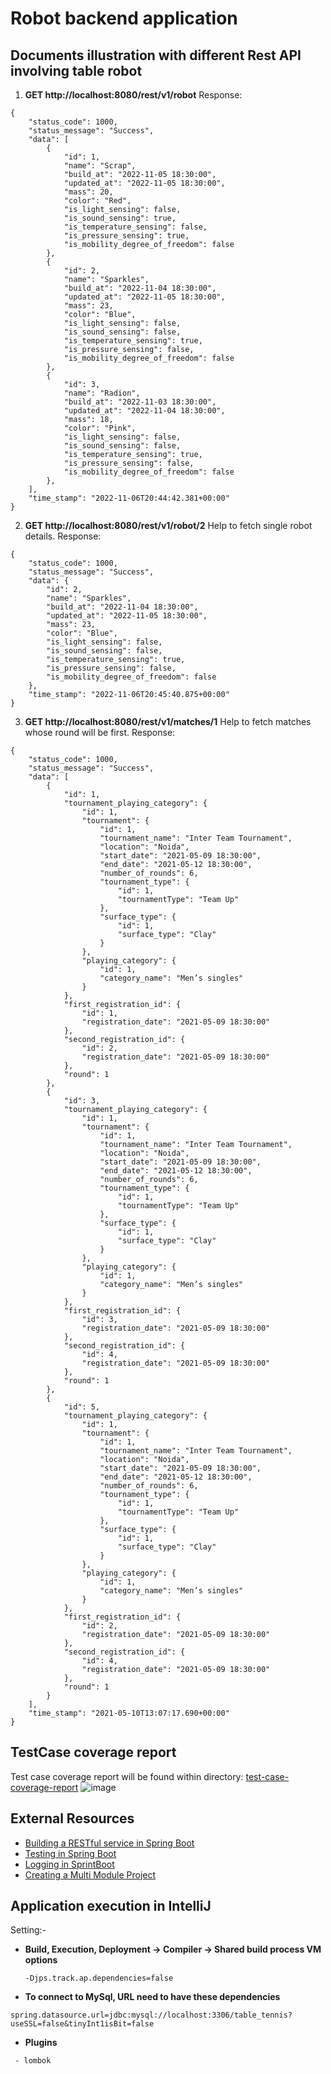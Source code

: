 # Robot backend application

## Documents illustration with different Rest API involving table robot
1. **GET http://localhost:8080/rest/v1/robot**
Response:
```
{
    "status_code": 1000,
    "status_message": "Success",
    "data": [
        {
            "id": 1,
            "name": "Scrap",
            "build_at": "2022-11-05 18:30:00",
            "updated_at": "2022-11-05 18:30:00",
            "mass": 20,
            "color": "Red",
            "is_light_sensing": false,
            "is_sound_sensing": true,
            "is_temperature_sensing": false,
            "is_pressure_sensing": true,
            "is_mobility_degree_of_freedom": false
        },
        {
            "id": 2,
            "name": "Sparkles",
            "build_at": "2022-11-04 18:30:00",
            "updated_at": "2022-11-05 18:30:00",
            "mass": 23,
            "color": "Blue",
            "is_light_sensing": false,
            "is_sound_sensing": false,
            "is_temperature_sensing": true,
            "is_pressure_sensing": false,
            "is_mobility_degree_of_freedom": false
        },
        {
            "id": 3,
            "name": "Radion",
            "build_at": "2022-11-03 18:30:00",
            "updated_at": "2022-11-04 18:30:00",
            "mass": 18,
            "color": "Pink",
            "is_light_sensing": false,
            "is_sound_sensing": false,
            "is_temperature_sensing": true,
            "is_pressure_sensing": false,
            "is_mobility_degree_of_freedom": false
        },
    ],
    "time_stamp": "2022-11-06T20:44:42.381+00:00"
}

```

2. **GET http://localhost:8080/rest/v1/robot/2** Help to fetch single robot details.
Response:
```
{
    "status_code": 1000,
    "status_message": "Success",
    "data": {
        "id": 2,
        "name": "Sparkles",
        "build_at": "2022-11-04 18:30:00",
        "updated_at": "2022-11-05 18:30:00",
        "mass": 23,
        "color": "Blue",
        "is_light_sensing": false,
        "is_sound_sensing": false,
        "is_temperature_sensing": true,
        "is_pressure_sensing": false,
        "is_mobility_degree_of_freedom": false
    },
    "time_stamp": "2022-11-06T20:45:40.875+00:00"
}
```

3. **GET http://localhost:8080/rest/v1/matches/1** Help to fetch matches whose round will be first.
Response:
```
{
    "status_code": 1000,
    "status_message": "Success",
    "data": [
        {
            "id": 1,
            "tournament_playing_category": {
                "id": 1,
                "tournament": {
                    "id": 1,
                    "tournament_name": "Inter Team Tournament",
                    "location": "Noida",
                    "start_date": "2021-05-09 18:30:00",
                    "end_date": "2021-05-12 18:30:00",
                    "number_of_rounds": 6,
                    "tournament_type": {
                        "id": 1,
                        "tournamentType": "Team Up"
                    },
                    "surface_type": {
                        "id": 1,
                        "surface_type": "Clay"
                    }
                },
                "playing_category": {
                    "id": 1,
                    "category_name": "Men’s singles"
                }
            },
            "first_registration_id": {
                "id": 1,
                "registration_date": "2021-05-09 18:30:00"
            },
            "second_registration_id": {
                "id": 2,
                "registration_date": "2021-05-09 18:30:00"
            },
            "round": 1
        },
        {
            "id": 3,
            "tournament_playing_category": {
                "id": 1,
                "tournament": {
                    "id": 1,
                    "tournament_name": "Inter Team Tournament",
                    "location": "Noida",
                    "start_date": "2021-05-09 18:30:00",
                    "end_date": "2021-05-12 18:30:00",
                    "number_of_rounds": 6,
                    "tournament_type": {
                        "id": 1,
                        "tournamentType": "Team Up"
                    },
                    "surface_type": {
                        "id": 1,
                        "surface_type": "Clay"
                    }
                },
                "playing_category": {
                    "id": 1,
                    "category_name": "Men’s singles"
                }
            },
            "first_registration_id": {
                "id": 3,
                "registration_date": "2021-05-09 18:30:00"
            },
            "second_registration_id": {
                "id": 4,
                "registration_date": "2021-05-09 18:30:00"
            },
            "round": 1
        },
        {
            "id": 5,
            "tournament_playing_category": {
                "id": 1,
                "tournament": {
                    "id": 1,
                    "tournament_name": "Inter Team Tournament",
                    "location": "Noida",
                    "start_date": "2021-05-09 18:30:00",
                    "end_date": "2021-05-12 18:30:00",
                    "number_of_rounds": 6,
                    "tournament_type": {
                        "id": 1,
                        "tournamentType": "Team Up"
                    },
                    "surface_type": {
                        "id": 1,
                        "surface_type": "Clay"
                    }
                },
                "playing_category": {
                    "id": 1,
                    "category_name": "Men’s singles"
                }
            },
            "first_registration_id": {
                "id": 2,
                "registration_date": "2021-05-09 18:30:00"
            },
            "second_registration_id": {
                "id": 4,
                "registration_date": "2021-05-09 18:30:00"
            },
            "round": 1
        }
    ],
    "time_stamp": "2021-05-10T13:07:17.690+00:00"
}
```

## TestCase coverage report
Test case coverage report will be found within directory: [test-case-coverage-report](https://github.com/asharn/full-stack-table-tennis-league/blob/main/backend-table-tennis/test-case-coverage-report/index.html)
![image](https://user-images.githubusercontent.com/5220302/117761586-38c73900-b245-11eb-9de4-20fbc17c5822.png)


## External Resources
- [Building a RESTful service in Spring Boot](http://spring.io/guides/gs/rest-service/)
- [Testing in Spring Boot](https://www.baeldung.com/spring-boot-testing)
- [Logging in SprintBoot](https://www.baeldung.com/spring-boot-logging)
- [Creating a Multi Module Project](https://spring.io/guides/gs/multi-module/)

## Application execution in IntelliJ
Setting:-
- **Build, Execution, Deployment -> Compiler -> Shared build process VM options**
     ```
     -Djps.track.ap.dependencies=false
     ``` 
     
- **To connect to MySql, URL need to have these dependencies**
```
spring.datasource.url=jdbc:mysql://localhost:3306/table_tennis?useSSL=false&tinyInt1isBit=false

```

- **Plugins**
```
 - lombok
```

